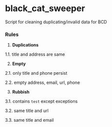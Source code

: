 black_cat_sweeper
=================

Script for cleaning duplicating/invalid data for BCD

### Rules

1. **Duplications**

 1.1. title and address are same

2. **Empty**

 2.1. only title and phone persist

 2.2. empty address, email, url, phone

3. **Rubbish**

 3.1. contains `test` except exceptions

 3.2. same title and url

 3.3. same title and email

